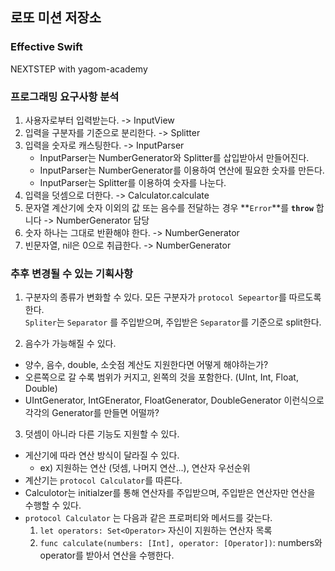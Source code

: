 ## 로또 미션 저장소
### Effective Swift
NEXTSTEP with yagom-academy

### 프로그래밍 요구사항 분석
1. 사용자로부터 입력받는다. -> InputView
2. 입력을 구분자를 기준으로 분리한다. -> Splitter
3. 입력을 숫자로 캐스팅한다. -> InputParser
    - InputParser는 NumberGenerator와 Splitter를 삽입받아서 만들어진다.
    - InputParser는 NumberGenerator를 이용하여 연산에 필요한 숫자를 만든다.
    - InputParser는 Splitter를 이용하여 숫자를 나눈다.
4. 입력을 덧셈으로 더한다. -> Calculator.calculate
5. 문자열 계산기에 숫자 이외의 값 또는 음수를 전달하는 경우 **`Error`**를 **`throw`** 합니다 -> NumberGenerator 담당
6. 숫자 하나는 그대로 반환해야 한다. -> NumberGenerator 
7. 빈문자열, nil은 0으로 취급한다. -> NumberGenerator 

### 추후 변경될 수 있는 기획사항
1. 구분자의 종류가 변화할 수 있다.
모든 구분자가 `protocol Sepeartor`를 따르도록 한다.  
`Spliter`는 `Separator` 를 주입받으며, 주입받은 `Separator`를 기준으로 split한다.  
    
2. 음수가 가능해질 수 있다. 
- 양수, 음수, double, 소숫점 계산도 지원한다면 어떻게 해야하는가?
- 오른쪽으로 갈 수록 범위가 커지고, 왼쪽의 것을 포함한다. (UInt, Int, Float, Double)  
- UIntGenerator, IntGEnerator, FloatGenerator, DoubleGenerator 이런식으로 각각의 Generator를 만들면 어떨까?    
    
3. 덧셈이 아니라 다른 기능도 지원할 수 있다.
- 게산기에 따라 연산 방식이 달라질 수 있다.
    - ex) 지원하는 연산 (덧셈, 나머지 연산...), 연산자 우선순위
- 계산기는 `protocol Calculator`를 따른다.
- Calculotor는 initialzer를 통해 연산자를 주입받으며, 주입받은 연산자만 연산을 수행할 수 있다.
- `protocol Calculator` 는 다음과 같은 프로퍼티와 메서드를 갖는다.
    1. `let operators: Set<Operator>` 자신이 지원하는 연산자 목록
    2. `func calculate(numbers: [Int], operator: [Operator])`: numbers와 operator를 받아서 연산을 수행한다.
    
    

